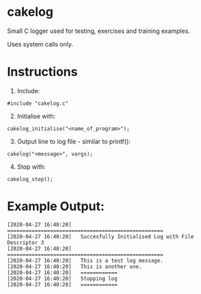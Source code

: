 # cakelog
Small C logger used for testing, exercises and training examples.

Uses system calls only.

# Instructions

1. Include:
```
#include "cakelog.c"
```
2. Initialise with:
```
cakelog_initialise("<name_of_program>");
```
 3. Output line to log file - similar to printf():
```
cakelog("<message>", vargs);
```
4. Stop with:
```
cakelog_stop();
```

# Example Output:

```
[2020-04-27 16:40:20]	===================================================
[2020-04-27 16:40:20]	Succesfully Initialised Log with File Descriptor 3
[2020-04-27 16:40:20]	===================================================
[2020-04-27 16:40:20]	This is a test log message.
[2020-04-27 16:40:20]	This is another one.
[2020-04-27 16:40:20]	============
[2020-04-27 16:40:20]	Stopping log
[2020-04-27 16:40:20]	============
```
